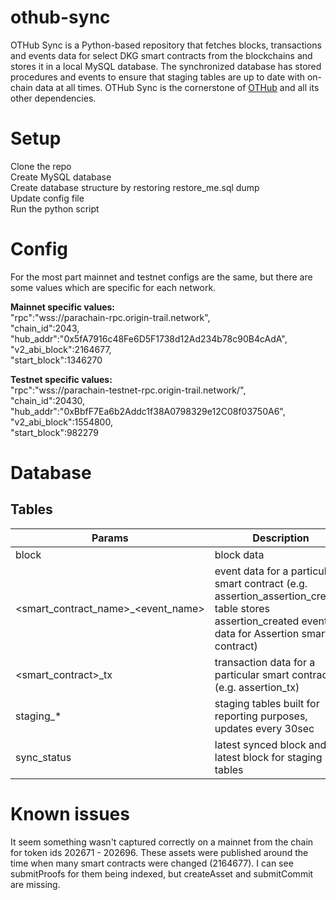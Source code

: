 # othub-sync
OTHub Sync is a Python-based repository that fetches blocks, transactions and events data for select DKG smart contracts from the blockchains and stores it in a local MySQL database. The synchronized database has stored procedures and events to ensure that staging tables are up to date with on-chain data at all times. OTHub Sync is the cornerstone of [OTHub](othub.io) and all its other dependencies.


# Setup
Clone the repo  
Create MySQL database  
Create database structure by restoring restore_me.sql dump  
Update config file  
Run the python script  


# Config
For the most part mainnet and testnet configs are the same, but there are some values which are specific for each network.  
  
**Mainnet specific values:**  
   "rpc":"wss://parachain-rpc.origin-trail.network",  
   "chain_id":2043,  
   "hub_addr":"0x5fA7916c48Fe6D5F1738d12Ad234b78c90B4cAdA",  
   "v2_abi_block":2164677,  
   "start_block":1346270  

**Testnet specific values:**  
   "rpc":"wss://parachain-testnet-rpc.origin-trail.network/",  
   "chain_id":20430,  
   "hub_addr":"0xBbfF7Ea6b2Addc1f38A0798329e12C08f03750A6",  
   "v2_abi_block":1554800,  
   "start_block":982279  


# Database
## Tables
| Params            | Description                                |
|-------------------|-------------------------------------------|
| block              | block data |
| <smart_contract_name>_<event_name>   | event data for a particular smart contract (e.g. assertion_assertion_created table stores assertion_created event data for Assertion smart contract)     |
| <smart_contract>_tx           | transaction data for a particular smart contract (e.g. assertion_tx)      |
| staging_*       | staging tables built for reporting purposes, updates every 30sec                 |
| sync_status            | latest synced block and latest block for staging tables             |


# Known issues
It seem something wasn't captured correctly on a mainnet from the chain for token ids 202671 - 202696. These assets were published around the time when many smart contracts were changed (2164677). I can see submitProofs for them being indexed, but createAsset and submitCommit are missing.

